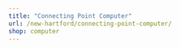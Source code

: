 ```yaml
---
title: "Connecting Point Computer"
url: /new-hartford/connecting-point-computer/
shop: computer
---
```

